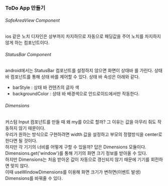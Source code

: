 ### ToDo App 만들기

###### SafeAreaView Component
ios 같은 노치 디자인은 상부까지 차지하므로 자동으로 패딩값을 주어 노치를 차지하지 않게 하는 컴포넌트이다.  

###### StatusBar Component
android에서는 StatusBar 컴포넌트를 설정하지 않으면 화면이 상태바 를 가린다. 상태 바 컴포넌트를 통해 상태 바를 제어할 수 있다.
상태 바 속성은 아래와 같다.
 - barStyle : 상태 바 컨텐츠의 글자 색
 - backgroundColor : 상태 바 배경색으로 안드로이드에서만 작동한다.

###### Dimensions
커스텀 Input 컴포넌트를 만들 때 왜 my를 0으로 할까? 그 이유는 값을 아무리 줘도 작동하지 않기 때문이다.  
우리가 원하는 방식으로 구현하려면 width 값을 설정하고 부모의 정렬방식을 center로 한다면 될 것이다.  
하지만 각 기기의 너비를 어떻게 구할 수 있을까? 답은 Dimensions 모듈이다.  
Dimensions.get('window')를 통해 기기의 화면 크기 정보를 받아올 수 있다.  
하지만 Dimensions는 처음 받아온 값이 자동으로 갱신되지 않기 때문에 기기를 회전하면 맞지 않다.  
이때 useWindowDimensions를 이용해 화면 크기가 변하면(이벤트 발생) Dimensions를 바꿔줄 수 있다.  